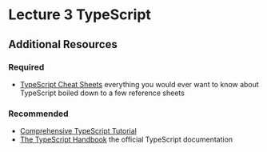 # Lecture 3 TypeScript

## Additional Resources

### Required

- [TypeScript Cheat Sheets](https://www.typescriptlang.org/cheatsheets) everything you would ever want to know about TypeScript boiled down to a few reference sheets

### Recommended

- [Comprehensive TypeScript Tutorial](https://www.youtube.com/watch?v=d56mG7DezGs)
- [The TypeScript Handbook](https://www.typescriptlang.org/docs/handbook/intro.html) the official TypeScript documentation
